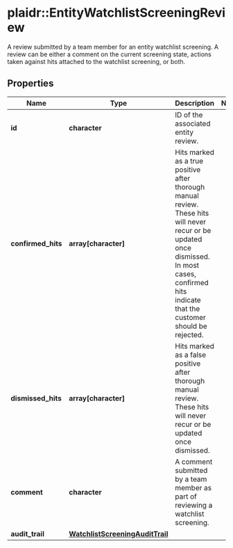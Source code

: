 # plaidr::EntityWatchlistScreeningReview

A review submitted by a team member for an entity watchlist screening. A review can be either a comment on the current screening state, actions taken against hits attached to the watchlist screening, or both.

## Properties
Name | Type | Description | Notes
------------ | ------------- | ------------- | -------------
**id** | **character** | ID of the associated entity review. | 
**confirmed_hits** | **array[character]** | Hits marked as a true positive after thorough manual review. These hits will never recur or be updated once dismissed. In most cases, confirmed hits indicate that the customer should be rejected. | 
**dismissed_hits** | **array[character]** | Hits marked as a false positive after thorough manual review. These hits will never recur or be updated once dismissed. | 
**comment** | **character** | A comment submitted by a team member as part of reviewing a watchlist screening. | 
**audit_trail** | [**WatchlistScreeningAuditTrail**](WatchlistScreeningAuditTrail.md) |  | 


